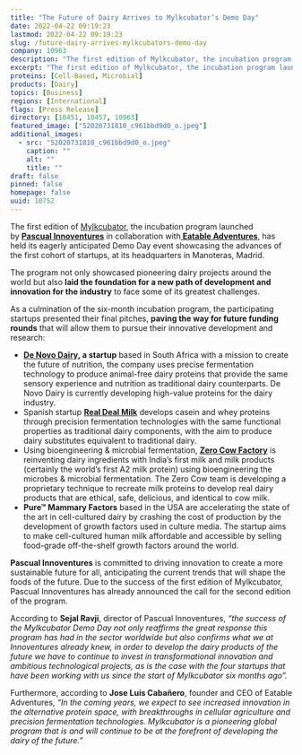 ```yaml
---
title: "The Future of Dairy Arrives to Mylkcubator’s Demo Day"
date: 2022-04-22 09:19:23
lastmod: 2022-04-22 09:19:23
slug: /future-dairy-arrives-mylkcubators-demo-day
company: 10963
description: "The first edition of Mylkcubator, the incubation program launched by Pascual Innoventures in collaboration with Eatable Adventures, has held its eagerly anticipated Demo Day event showcasing the advances of the first cohort of startups, at its headquarters in Manoteras, Madrid."
excerpt: "The first edition of Mylkcubator, the incubation program launched by Pascual Innoventures in collaboration with Eatable Adventures, has held its eagerly anticipated Demo Day event showcasing the advances of the first cohort of startups, at its headquarters in Manoteras, Madrid."
proteins: [Cell-Based, Microbial]
products: [Dairy]
topics: [Business]
regions: [International]
flags: [Press Release]
directory: [10451, 10457, 10963]
featured_image: ["52020731810_c961bbd9d0_o.jpeg"]
additional_images:
  - src: "52020731810_c961bbd9d0_o.jpeg"
    caption: ""
    alt: ""
    title: ""
draft: false
pinned: false
homepage: false
uuid: 10752
---
```

<p>The first edition of <a href="https://mylkcubator.com/">Mylkcubator</a>, the incubation program launched by <a href="https://pascualinnoventures.com/"><strong>Pascual Innoventures</strong></a> in collaboration with<a href="https://www.eatableadventures.com/"><strong> Eatable Adventures</strong></a>, has held its eagerly anticipated Demo Day event showcasing the advances of the first cohort of startups, at its headquarters in Manoteras, Madrid.</p>
<p>The program not only showcased pioneering dairy projects around the world but also <strong>laid the foundation for a new path of development and innovation for the industry</strong> to face some of its greatest challenges.</p>
<p>As a culmination of the six-month incubation program, the participating startups presented their final pitches, <strong>paving the way for future funding rounds</strong> that will allow them to pursue their innovative development and research:</p>
<ul>
<li><strong><a href="https://denovodairy.com/">De Novo Dairy,</a> a startup</strong> based in South Africa with a mission to create the future of nutrition, the company uses precise fermentation technology to produce animal-free dairy proteins that provide the same sensory experience and nutrition as traditional dairy counterparts. De Novo Dairy is currently developing high-value proteins for the dairy industry.</li>
<li>Spanish startup <a href="https://www.realdealmilk.com/"><strong>Real Deal Milk</strong></a> develops casein and whey proteins through precision fermentation technologies with the same functional properties as traditional dairy components, with the aim to produce dairy substitutes equivalent to traditional dairy.</li>
<li>Using bioengineering & microbial fermentation, <a href="https://zerocowfactory.com/"><strong>Zero Cow Factory</strong></a> is reinventing dairy ingredients with India’s first milk and milk products (certainly the world’s first A2 milk protein) using bioengineering the microbes & microbial fermentation. The Zero Cow team is developing a proprietary technique to recreate milk proteins to develop real dairy products that are ethical, safe, delicious, and identical to cow milk.</li>
<li><strong>Pure™ Mammary Factors</strong> based in the USA are accelerating the state of the art in cell-cultured dairy by crashing the cost of production by the development of growth factors used in culture media. The startup aims to make cell-cultured human milk affordable and accessible by selling food-grade off-the-shelf growth factors around the world.</li>
</ul>
<p><strong>Pascual Innoventures</strong> is committed to driving innovation to create a more sustainable future for all, anticipating the current trends that will shape the foods of the future. Due to the success of the first edition of Mylkcubator, Pascual Innoventures has already announced the call for the second edition of the program.</p>
<p>According to <strong>Sejal Ravji</strong>, director of Pascual Innoventures, <em>“the success of the Mylkcubator Demo Day not only reaffirms the great response this program has had in the sector worldwide but also confirms what we at Innoventures already knew, in order to develop the dairy products of the future we have to continue to invest in transformational innovation and ambitious technological projects, as is the case with the four startups that have been working with us since the start of Mylkcubator six months ago”.</em></p>
<p>Furthermore, according to <strong>Jose Luis Cabañero</strong>, founder and CEO of Eatable Adventures, <em>“In the coming years, we expect to see increased innovation in the alternative protein space, with breakthroughs in cellular agriculture and precision fermentation technologies. Mylkcubator is a pioneering global program that is and will continue to be at the forefront of developing the dairy of the future.”</em></p>
<p> </p>
<p> </p>
